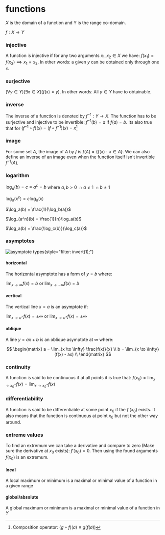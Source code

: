 # functions

$X$ is the domain of a function and Y is the range co-domain.

$f : X \to Y$

### injective

A function is injective if for any two arguments $x_1, x_2 \in X$ we have: $f(x_1) = f(x_2) \implies x_1 = x_2$. In other words: a given $y$ can be obtained only through one $x$.

### surjective

$(\forall y \in Y)(\exists x \in X)(f(x) = y)$. In other words: All $y \in Y$ have to obtainable.

### inverse

The inverse of a function is denoted by $f^{-1}: Y \to X$. The function has to be surjective and injective to be invertible: $f^{-1}(b) = a$ if $f(a) = b$. Its also true that for $(f^{-1} \circ f)(x) = (f \circ f^{-1})(x) = x$[^1]

### image

For some set $A$, the image of $A$ by $f$ is $f(A) = \{f(x): x \in A\}$. We can also define an inverse of an image even when the function itself isn't invertible $f^{-1}(A)$.

### logarithm

$\log_a(b) = c \equiv a^c = b$ where $a, b > 0\ \cap a \neq 1\ \cap b \neq 1$

$\log_a(x^c) = c\log_a(x)$

$\log_a(b) = \frac{1}{\log_b(a)}$

$\log_{a^n}(b) = \frac{1}{n}\log_a(b)$

$\log_a(b) = \frac{\log_c(b)}{\log_c(a)}$

### asymptotes

![asymptote types](https://www.mathsisfun.com/algebra/images/asymptote-types.svg){style="filter: invert(1);"}

#### horizontal

The horizontal asymptote has a form of $y = b$ where:

$\lim_{x \to \infty} f(x) = b$ or $\lim_{x \to -\infty} f(x) = b$

#### vertical

The vertical line $x = a$ is an asymptote if:

$\lim_{x \to a^-} f(x) = \pm \infty$ or $\lim_{x \to a^+} f(x) = \pm \infty$

#### oblique

A line $y = ax + b$ is an oblique asymptote at $\infty$ where:

$$
\begin{matrix}
	a = \lim_{x \to \infty} \frac{f(x)}{x} \\
	b = \lim_{x \to \infty} (f(x) - ax) \\
\end{matrix}
$$

### continuity

A function is said to be continuous if at all points it is true that: $f(x_0) = \lim_{x \to x_0^-}f(x) = \lim_{x \to x_0^+}f(x)$

### differentiability

A function is said to be differentiable at some point $x_0$ if the $f'(x_0)$ exists. It also means that the function is continuous at point $x_0$ but not the other way around.

### extreme values

To find an extremum we can take a derivative and compare to zero (Make sure the derivative at $x_0$ exists): $f'(x_0) = 0$. Then using the found arguments $f(x_0)$ is an extremum.

#### local

A local maximum or minimum is a maximal or minimal value of a function in a given range

#### global/absolute

A global maximum or minimum is a maximal or minimal value of a function in $Y$

[^1]: Composition operator: $(g \circ f)(a) \equiv g(f(a))$
